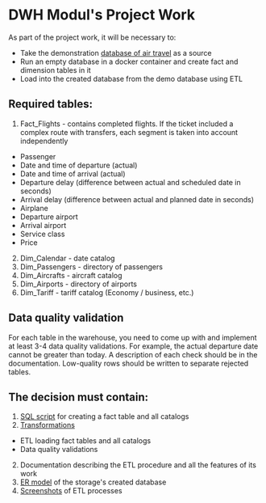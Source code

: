 # DWH Modul's Project Work

As part of the project work, it will be necessary to:

- Take the demonstration [database of air travel](https://postgrespro.com/community/demodb) as a source
- Run an empty database in a docker container and create fact and dimension tables in it
- Load into the created database from the demo database using ETL

## Required tables:

1. Fact_Flights - contains completed flights. 
If the ticket included a complex route with transfers, each segment is taken into account independently
* Passenger
* Date and time of departure (actual)
* Date and time of arrival (actual)
* Departure delay (difference between actual and scheduled date in seconds)
* Arrival delay (difference between actual and planned date in seconds)
* Airplane
* Departure airport
* Arrival airport
* Service class
* Price
2. Dim_Calendar - date catalog
3. Dim_Passengers - directory of passengers
4. Dim_Aircrafts - aircraft catalog
5. Dim_Airports - directory of airports
6. Dim_Tariff - tariff catalog (Economy / business, etc.)

## Data quality validation

For each table in the warehouse, you need to come up with and implement at least 3-4 data quality validations. 
For example, the actual departure date cannot be greater than today. 
A description of each check should be in the documentation.
Low-quality rows should be written to separate rejected tables.

## The decision must contain:

1. [SQL script](https://github.com/pvl-k/DWH-Course-Final-Work/blob/main/Docker/init.sql) for creating a fact table and all catalogs
2. [Transformations](https://github.com/pvl-k/DWH-Course-Final-Work/tree/main/etl)
* ETL loading fact tables and all catalogs
* Data quality validations
2. Documentation describing the ETL procedure and all the features of its work
3. [ER model](https://github.com/pvl-k/DWH-Course-Final-Work/blob/main/docs/ER-diagram.png) of the storage's created database
4. [Screenshots](https://github.com/pvl-k/DWH-Course-Final-Work/tree/main/screenshots) of ETL processes
